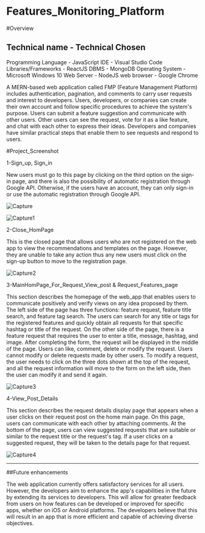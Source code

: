 # Features_Monitoring_Platform

#Overview

Technical name            -       Technical Chosen
-----------------------------------------------------
Programming Language	    -          JavaScript
IDE	                      -       Visual Studio Code
Libraries/Frameworks	    -           ReactJS
DBMS	                    -           MongoDB
Operating System	        -       Microsoft Windows 10
Web Server	              -           NodeJS
web browser	              -        Google Chrome



A MERN-based web application called FMP (Feature Management Platform) includes authentication, pagination, and comments to carry user requests and interest
to developers. Users, developers, or companies can create their own account and follow specific procedures to achieve the system's purpose. Users can submit a feature suggestion and
communicate with other users. Other users can see the request, vote for it as a like feature, and chat with each other to express their ideas. Developers and companies have similar
practical steps that enable them to see requests and respond to users.


#Project_Screenshot

1-Sign_up, Sign_in

New users must go to this page by clicking on the third option on the sign-in page, and there is also the possibility of automatic registration through Google API. Otherwise, if the users have an account, they can only sign-in or use the automatic registration through Google API.

![Capture](https://github.com/Ozy2022/FeaturesMonitoringPlatform/assets/96604157/0b1f621a-b766-4a3b-854f-9f4a7a1eb8f7)


![Capture1](https://github.com/Ozy2022/FeaturesMonitoringPlatform/assets/96604157/67c5dc3c-d9a5-4b85-9897-e1b2f5877b81)


2-Close_HomPage

This is the closed page that allows users who are not registered on the web app to view the recommendations and templates on the page. However, they are unable to take any action thus any new users must click on the sign-up button to move to the registration page. 

![Capture2](https://github.com/Ozy2022/FeaturesMonitoringPlatform/assets/96604157/d175d1a8-a333-40c0-b97a-3cc3c46cb03c)


3-MainHomPage_For_Request_View_post & Request_Features_page

This section describes the homepage of the web_app that enables users to communicate positively and verify views on any idea proposed by them. The left side of the page has three functions: feature request, feature title search, and feature tag search. The users can search for any title or tags for the registered features and quickly obtain all requests for that specific hashtag or title of the request. On the other side of the page, there is a feature request that requires the user to enter a title, message, hashtag, and image. After completing the form, the request will be displayed in the middle of the page. Users can like, comment, delete or modify the request. Users cannot modify or delete requests made by other users. To modify a request, the user needs to click on the three dots shown at the top of the request, and all the request information will move to the form on the left side, then the user can modify it and send it again.


![Capture3](https://github.com/Ozy2022/FeaturesMonitoringPlatform/assets/96604157/8e2cfc63-9cdb-44b5-b661-15196ceb0285)



4-View_Post_Details

This section describes the request details display page that appears when a user clicks on their request post on the home main page. On this page, users can communicate with each other by attaching comments. At the bottom of the page, users can view suggested requests that are suitable or similar to the request title or the request's tag. If a user clicks on a suggested request, they will be taken to the details page for that request.


![Capture4](https://github.com/Ozy2022/FeaturesMonitoringPlatform/assets/96604157/28a72d05-f380-42f8-a63b-43f13b1c4697)

-----------------------------------------------------------------------------------------------------------------------------------------------------------------------------------------

##Future enhancements

The web application currently offers satisfactory services for all users. However, the developers aim to enhance the app's capabilities in the future by extending its services to developers. This will allow for greater feedback from users on how features can be developed or improved for specific apps, whether on iOS or Android platforms. The developers believe that this will result in an app that is more efficient and capable of achieving diverse objectives.



